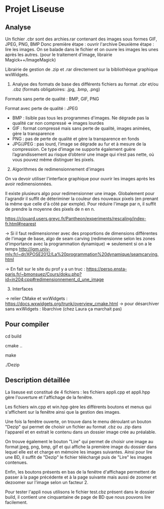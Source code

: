 # Projet Liseuse

## Analyse

Un fichier .cbr sont des archies.rar contenant des images sous formes GIF, JPEG, PNG, BMP
Donc première étape : ouvrir l'archive
Deuxième étape : lire les images. On se balade dans le fichier et on ouvre les images les unes
après les autres. (pour le traitement d'image, librairie Magick++/ImageMagick)

Librairie de gestion de .zip et .rar directement sur la bibliothèque graphique wxWidgets.

1. Analyse des formats de base des différents fichiers au format .cbr et/ou .cbz (formats obligatoires: .jpg, .bmp, .png)

Formats sans perte de qualité : BMP, GIF, PNG

Format avec perte de qualité : JPEG

- BMP : lisible pas tous les programmes d'images. Ne dégrade pas la qualité car non compressé => images lourdes
- GIF : format compressé mais sans perte de qualité, images animées, gère la transparence
- PNG : pas de perte de qualité et gère la transparence en fonds
- JPG/JPEG : pas lourd, l’image se dégrade au fur et à mesure de la compression. Ce type d’image ne supporte également guère l’agrandissement au risque d’obtenir une image qui n’est pas nette, où vous pouvez même distinguer les pixels.

2. Algorithmes de redimensionnement d'images 

On va devoir utiliser l'interface graphique pour ouvrir les images après les avoir redimensionnées.

Il existe plusieurs algo pour redimensionner une image. Globalement pour l'agrandir il suffit
de déteriminer la couleur des nouveaux pixels (en prenant la même que celle d'à côté par exmple).
Pour réduire l'image par n, il suffit de prendre la moyenne des pixels de n en n.

https://clouard.users.greyc.fr/Pantheon/experiments/rescaling/index-fr.html#nearest

-> Si il faut redimensionner avec des proportions de dimensions différentes de l'image de base, algo de seam carving (redimensionne selon les zones d'importance avec la programmation dynamique) => seulement si on a le temps http://igm.univ-mlv.fr/~dr/XPOSE2012/La%20programmation%20dynamique/seamcarving.html


-> En fait sur le site du prof y a un truc : https://perso.ensta-paris.fr/~bmonsuez/Cours/doku.php?id=in204:cpp#redimensionnement_d_une_image

3. Interfaces

-> relier CMake et wxWidgets : https://docs.wxwidgets.org/trunk/overview_cmake.html
-> pour désarchiver sans wxWidgets : libarchive (chez Laura ça marchait pas)

## Pour compiler

cd build

cmake ..

make

./Dezip


## Description détaillée

La liseuse est constitué de 4 fichiers : les fichiers appli.cpp et appli.hpp gère l'ouverture et l'affichage
de la fenêtre.

Les fichiers win.cpp et win.hpp gère les différents boutons et menus qui s'affichent sur la fenêtre ainsi que
la gestion des images.

Une fois la fenêtre ouverte, on trouve dans le menu déroulant un bouton "Dezip" qui permet de choisir
un fichier au format .cbz ou .zip dans l'appareil et en extrait le contenu dans un dossier image crée
au préalable.

On trouve également le bouton "Lire" qui permet de choisir une image au format jpeg, png, bmp, gif et qui affiche
la première image du dossier dans lequel elle est et charge en mémoire les images suivantes. 
Ainsi pour lire une BD, il suffit de "Dezip" le fichier téléchargé puis de "Lire" les images contenues.

Enfin, les boutons présents en bas de la fenêtre d'affichage permettent de passer à la page précédente et à la page suivante 
mais aussi de zoomer et dezoomer sur l'image selon un facteur 2.

Pour tester l'appli nous utilisons le fichier test.cbz présent dans le dossier build, il contient une
cinquantaine de page de BD que nous pouvons lire facilement.